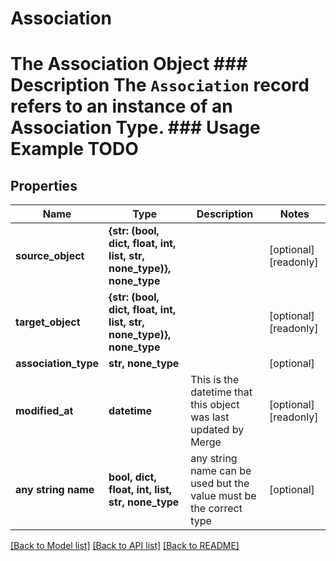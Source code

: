 # Association

# The Association Object ### Description The `Association` record refers to an instance of an Association Type. ### Usage Example TODO

## Properties

| Name                 | Type                                                                 | Description                                                        | Notes                 |
| -------------------- | -------------------------------------------------------------------- | ------------------------------------------------------------------ | --------------------- |
| **source_object**    | **{str: (bool, dict, float, int, list, str, none_type)}, none_type** |                                                                    | [optional] [readonly] |
| **target_object**    | **{str: (bool, dict, float, int, list, str, none_type)}, none_type** |                                                                    | [optional] [readonly] |
| **association_type** | **str, none_type**                                                   |                                                                    | [optional]            |
| **modified_at**      | **datetime**                                                         | This is the datetime that this object was last updated by Merge    | [optional] [readonly] |
| **any string name**  | **bool, dict, float, int, list, str, none_type**                     | any string name can be used but the value must be the correct type | [optional]            |

[[Back to Model list]](../README.md#documentation-for-models) [[Back to API list]](../README.md#documentation-for-api-endpoints) [[Back to README]](../README.md)
